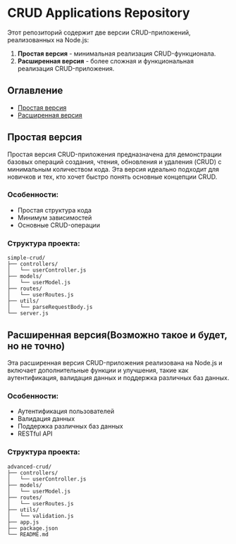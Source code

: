# CRUD Applications Repository

Этот репозиторий содержит две версии CRUD-приложений, реализованных на Node.js:
1. **Простая версия** - минимальная реализация CRUD-функционала.
2. **Расширенная версия** - более сложная и функциональная реализация CRUD-приложения.

## Оглавление
- [Простая версия](#простая-версия)
- [Расширенная версия](#расширенная-версия)

## Простая версия

Простая версия CRUD-приложения предназначена для демонстрации базовых операций создания, чтения, обновления и удаления (CRUD) с минимальным количеством кода. Эта версия идеально подходит для новичков и тех, кто хочет быстро понять основные концепции CRUD.

### Особенности:
- Простая структура кода
- Минимум зависимостей
- Основные CRUD-операции

### Структура проекта:
```plaintext
simple-crud/
├── controllers/
│   └── userController.js
├── models/
│   └── userModel.js
├── routes/
│   └── userRoutes.js
├── utils/
│   └── parseRequestBody.js
└── server.js
```

## Расширенная версия(Возможно такое и будет, но не точно)

Эта расширенная версия CRUD-приложения реализована на Node.js и включает дополнительные функции и улучшения, такие как аутентификация, валидация данных и поддержка различных баз данных.

### Особенности:

- Аутентификация пользователей
- Валидация данных
- Поддержка различных баз данных
- RESTful API

### Структура проекта:

```plaintext
advanced-crud/
├── controllers/
│   └── userController.js
├── models/
│   └── userModel.js
├── routes/
│   └── userRoutes.js
├── utils/
│   └── validation.js
├── app.js
├── package.json
└── README.md